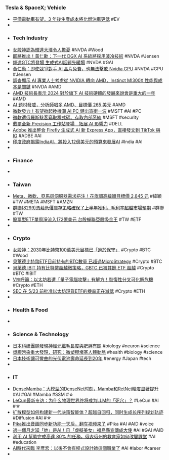 ### Tesla & SpaceX; Vehicle
- [平價電動車有望，3 年後生產成本將比燃油車更低](https://technews.tw/2024/03/11/bev-production-cost-lower-thaan-ice-car/) #EV
-
- ### Tech Industry
- [女股神認為輝達大漲令人擔憂](https://news.cnyes.com/news/id/5482308) #NVDA #Wood
- [即將推出！黃仁勳：下一代 DGX AI 系統將採用液冷技術](https://technews.tw/2024/03/11/nvidia-next-gen-dgx-systems-necessitate-liquid-cooling/) #NVDA #Jensen
- [輝達GTC將登場 生成式AI話題先暖場](https://www.ctee.com.tw/news/20240311700028-439901) #NVDA #GAI
- [黃仁勳：即使競爭對手 AI 晶片免費，也無法擊敗 Nvidia GPU](https://technews.tw/2024/03/11/nvidia-jensen-huang-talk-about-ai-chip/) #NVDA #GPU #Jensen
- [調查顯示 AI 專業人士考慮從 NVIDIA 轉向 AMD，Instinct MI300X 性能與成本是關鍵](https://jctechspace.com/survey-professionals-switch-to-amd-instinct-mi300x/) #NVDA #AMD
- [AMD 技術長表示 2024 對於旗下 AI 技術硬體的發展來說會是重大的一年](https://www.kocpc.com.tw/archives/538075) #AMD
- [AI 題材發威，分析師唱多 AMD、目標價 265 美元](https://finance.technews.tw/2024/03/11/analysts-raise-amd-price-target-to-265/) #AMD
- [微軟發力！有望掀起換機潮 AI PC 鏈出貨衝一波](https://money.udn.com/money/story/5612/7821993) #MSFT #AI #PC
- [微軟遭俄羅斯駭客竊取程式碼、存取內部系統](https://www.ithome.com.tw/news/161703) #MSFT #security
- [戴爾全新 Precision 工作站登場　拓展 AI 影響力](https://www.netadmin.com.tw/netadmin/zh-tw/snapshot/061F52C97E7F462388BB4A1B66C84491) #DELL
- [Adobe 推出整合 Firefly 生成式 AI 新 Express App，直接發文到 TikTok 與 IG](https://technews.tw/2024/03/11/adobe-is-making-it-easier-to-create-social-content-on-mobile-with-ai/) #ADBE #AI
- [印度政府揭露IndiaAI，將投入12億美元的預算來發展AI](https://www.ithome.com.tw/news/161704) #India #AI
-
- ### Finance
-
- ### Taiwan
- [Meta、微軟、亞馬遜伺服器需求挹注！花旗調高緯穎目標價 2,845 元](https://finance.technews.tw/2024/03/11/general-purpose/) #緯穎 #TW #META #MSFT #AMZN
- [群聯(8299)憑藉低價庫存策略確保了上半年獲利，毛利率超越市場預期](https://uanalyze.com.tw/articles/518904808) #群聯 #TW
- [股票型ETF單周淨流入172億美元 台股蟬聯亞股吸金王](https://news.cnyes.com/news/id/5483175) #TW #ETF
-
- ### Crypto
- [女股神：2030年比特幣100萬美元目標已「過於保守」](https://www.blocktempo.com/cathie-wood-bitcoin-will-be-more-than-1-million-in-2030/) #Crypto #BTC #Wood
- [貝萊德比特幣ETF目前持有的BTC數量 已超過MicroStrategy](https://news.cnyes.com/news/id/5483030) #Crypto #BTC
- [貝萊德 IBIT 持有比特幣超越微策略，GBTC 已被其餘 ETF 超越](https://abmedia.io/ibit-surpassed-mstr-btc-holding) #Crypto #BTC #IBIT
- [V神呼籲：以太坊若遭「量子電腦攻擊」有解方！恢復性分叉可化解危機](https://www.blocktempo.com/buterin-suggests-recovery-fork-to-counter-quantum-attacks/) #Crypto #ETH
- [SEC 在 5/23 前批准以太坊現貨ETF的機率正在減低](https://abmedia.io/optimism-about-sec-approving-eth-spot-etf-by-may-is-waning) #Crypto #ETH
-
- ### Health & Food
-
- ### Science & Technology
- [日本科研團隊發現神經元纖毛長度與肥胖有關](https://tchina.kyodonews.net/news/2024/03/eee1fe6e3c13.html) #biology #neuron #science
- [塑膠污染重大發現，研究：微塑膠堵塞人體動脈](https://technews.tw/2024/03/11/microplastic-in-clogging-human-arteries/) #health #biology #science
- [日本技術讓可彎曲的光伏電池壽命延長到20年](https://zh.cn.nikkei.com/industry/scienceatechnology/54997-2024-03-11-09-07-34.html) #energy #Japan #tech
-
- ### IT
- [DenseMamba：大模型的DenseNet时刻，Mamba和RetNet精度显著提升](https://www.jiqizhixin.com/articles/2024-03-11-11) #AI #GAI #Mamba #SSM #☆
- [LeCun最新专访：为什么物理世界终将成为LLM的「死穴」？](https://www.jiqizhixin.com/articles/2024-03-11-8) #LeCun #AI #☆
- [扩散模型如何构建新一代决策智能体？超越自回归，同时生成长序列规划轨迹](https://www.jiqizhixin.com/articles/2024-03-11-3) #Diffusion #AI #☆
- [Pika推出音画同步新功能一天后，翻车视频来了](https://www.jiqizhixin.com/articles/2024-03-11-13) #Pika #AI #AID #voice
- [過一個月才知「她」是AI！日「虛擬美女」福島縣宣傳成大使](https://tw.news.yahoo.com/過-個月才知-她-是ai-日-042538515.html) #AI #GAI #AID
- [利用 AI 幫助完成高達 80% 的任務，俄亥俄州的教育家如何改變課堂](https://technews.tw/2024/03/11/ohio-ai-classroom/) #AI #education
- [AI時代來臨 李彥宏：以後不會有程式設計師這個職業了](https://udn.com/news/story/7333/7822445) #AI #labor #career
-